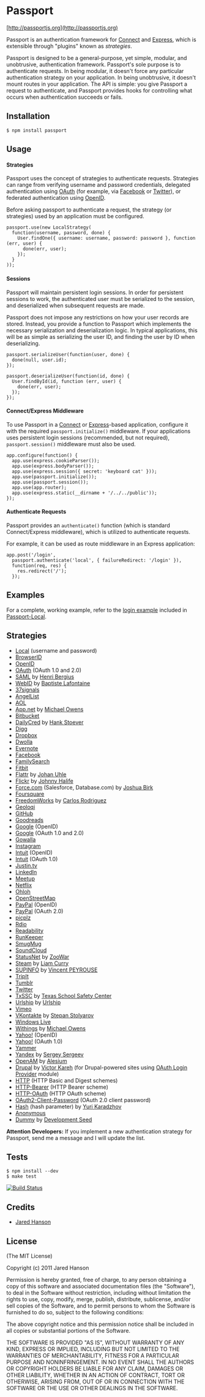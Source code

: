 # Passport
[http://passportjs.org](http://passportjs.org)

Passport is an authentication framework for [Connect](http://senchalabs.github.com/connect/)
and [Express](http://expressjs.com/), which is extensible through "plugins"
known as _strategies_.

Passport is designed to be a general-purpose, yet simple, modular, and
unobtrusive, authentication framework.  Passport's sole purpose is to
authenticate requests.  In being modular, it doesn't force any particular
authentication strategy on your application.  In being unobtrusive, it doesn't
mount routes in your application.  The API is simple: you give Passport a
request to authenticate, and Passport provides hooks for controlling what occurs
when authentication succeeds or fails.

## Installation

    $ npm install passport

## Usage

#### Strategies

Passport uses the concept of strategies to authenticate requests.  Strategies
can range from verifying username and password credentials, delegated
authentication using [OAuth](http://oauth.net/) (for example, via [Facebook](http://www.facebook.com/)
or [Twitter](http://twitter.com/)), or federated authentication using [OpenID](http://openid.net/).

Before asking passport to authenticate a request, the strategy (or strategies)
used by an application must be configured.

    passport.use(new LocalStrategy(
      function(username, password, done) {
        User.findOne({ username: username, password: password }, function (err, user) {
          done(err, user);
        });
      }
    ));

#### Sessions

Passport will maintain persistent login sessions.  In order for persistent
sessions to work, the authenticated user must be serialized to the session, and
deserialized when subsequent requests are made.

Passport does not impose any restrictions on how your user records are stored.
Instead, you provide a function to Passport which implements the necessary
serialization and deserialization logic.  In typical applications, this will be
as simple as serializing the user ID, and finding the user by ID when
deserializing.

    passport.serializeUser(function(user, done) {
      done(null, user.id);
    });

    passport.deserializeUser(function(id, done) {
      User.findById(id, function (err, user) {
        done(err, user);
      });
    });

#### Connect/Express Middleware

To use Passport in a [Connect](http://senchalabs.github.com/connect/) or
[Express](http://expressjs.com/)-based application, configure it with the
required `passport.initialize()` middleware.  If your applications uses
persistent login sessions (recommended, but not required), `passport.session()`
middleware must also be used.

    app.configure(function() {
      app.use(express.cookieParser());
      app.use(express.bodyParser());
      app.use(express.session({ secret: 'keyboard cat' }));
      app.use(passport.initialize());
      app.use(passport.session());
      app.use(app.router);
      app.use(express.static(__dirname + '/../../public'));
    });

#### Authenticate Requests

Passport provides an `authenticate()` function (which is standard
Connect/Express middleware), which is utilized to authenticate requests.

For example, it can be used as route middleware in an Express application:

    app.post('/login', 
      passport.authenticate('local', { failureRedirect: '/login' }),
      function(req, res) {
        res.redirect('/');
      });

## Examples

For a complete, working example, refer to the [login example](https://github.com/jaredhanson/passport-local/tree/master/examples/login)
included in [Passport-Local](https://github.com/jaredhanson/passport-local).

## Strategies

- [Local](https://github.com/jaredhanson/passport-local) (username and password)
- [BrowserID](https://github.com/jaredhanson/passport-browserid)
- [OpenID](https://github.com/jaredhanson/passport-openid)
- [OAuth](https://github.com/jaredhanson/passport-oauth) (OAuth 1.0 and 2.0)
- [SAML](https://github.com/bergie/passport-saml) by [Henri Bergius](https://github.com/bergie)
- [WebID](https://github.com/magnetik/passport-webid) by [Baptiste Lafontaine](https://github.com/magnetik)
- [37signals](https://github.com/jaredhanson/passport-37signals)
- [AngelList](https://github.com/jaredhanson/passport-angellist)
- [AOL](https://github.com/jaredhanson/passport-aol)
- [App.net](https://github.com/mowens/passport-appdotnet) by [Michael Owens](https://github.com/mowens)
- [Bitbucket](https://github.com/jaredhanson/passport-bitbucket)
- [DailyCred](https://github.com/hstove/passport-dailycred) by [Hank Stoever](https://github.com/hstove)
- [Digg](https://github.com/jaredhanson/passport-digg)
- [Dropbox](https://github.com/jaredhanson/passport-dropbox)
- [Dwolla](https://github.com/jaredhanson/passport-dwolla)
- [Evernote](https://github.com/jaredhanson/passport-evernote)
- [Facebook](https://github.com/jaredhanson/passport-facebook)
- [FamilySearch](https://github.com/jaredhanson/passport-familysearch)
- [Fitbit](https://github.com/jaredhanson/passport-fitbit)
- [Flattr](https://github.com/freenerd/passport-flattr) by [Johan Uhle](https://github.com/freenerd)
- [Flickr](https://github.com/johnnyhalife/passport-flickr) by [Johnny Halife](https://github.com/johnnyhalife)
- [Force.com](https://github.com/joshbirk/passport-forcedotcom) (Salesforce, Database.com) by [Joshua Birk](https://github.com/joshbirk)
- [Foursquare](https://github.com/jaredhanson/passport-foursquare)
- [FreedomWorks](https://github.com/carlos8f/passport-freedomworks) by [Carlos Rodriguez](https://github.com/carlos8f)
- [Geoloqi](https://github.com/jaredhanson/passport-geoloqi)
- [GitHub](https://github.com/jaredhanson/passport-github)
- [Goodreads](https://github.com/jaredhanson/passport-goodreads)
- [Google](https://github.com/jaredhanson/passport-google) (OpenID)
- [Google](https://github.com/jaredhanson/passport-google-oauth) (OAuth 1.0 and 2.0)
- [Gowalla](https://github.com/jaredhanson/passport-gowalla)
- [Instagram](https://github.com/jaredhanson/passport-instagram)
- [Intuit](https://github.com/jaredhanson/passport-intuit) (OpenID)
- [Intuit](https://github.com/jaredhanson/passport-intuit-oauth) (OAuth 1.0)
- [Justin.tv](https://github.com/jaredhanson/passport-justintv)
- [LinkedIn](https://github.com/jaredhanson/passport-linkedin)
- [Meetup](https://github.com/jaredhanson/passport-meetup)
- [Netflix](https://github.com/jaredhanson/passport-netflix)
- [Ohloh](https://github.com/jaredhanson/passport-ohloh)
- [OpenStreetMap](https://github.com/jaredhanson/passport-openstreetmap)
- [PayPal](https://github.com/jaredhanson/passport-paypal) (OpenID)
- [PayPal](https://github.com/jaredhanson/passport-paypal-oauth) (OAuth 2.0)
- [picplz](https://github.com/jaredhanson/passport-picplz)
- [Rdio](https://github.com/jaredhanson/passport-rdio)
- [Readability](https://github.com/jaredhanson/passport-readability)
- [RunKeeper](https://github.com/jaredhanson/passport-runkeeper)
- [SmugMug](https://github.com/jaredhanson/passport-smugmug)
- [SoundCloud](https://github.com/jaredhanson/passport-soundcloud)
- [StatusNet](https://github.com/zoowar/passport-statusnet) by [ZooWar](https://github.com/zoowar)
- [Steam](https://github.com/liamcurry/passport-steam) by [Liam Curry](https://github.com/liamcurry)
- [SUPINFO](https://github.com/godezinc/passport-supinfo) by [Vincent PEYROUSE](https://github.com/GodezInc)
- [TripIt](https://github.com/jaredhanson/passport-tripit)
- [Tumblr](https://github.com/jaredhanson/passport-tumblr)
- [Twitter](https://github.com/jaredhanson/passport-twitter)
- [TxSSC](https://github.com/TxSSC/passport-txssc) by [Texas School Safety Center](https://github.com/TxSSC)
- [Urlship](https://github.com/urlship/passport-urlship) by [Urlship](https://github.com/urlship)
- [Vimeo](https://github.com/jaredhanson/passport-vimeo)
- [VKontakte](https://github.com/stevebest/passport-vkontakte) by [Stepan Stolyarov](https://github.com/stevebest)
- [Windows Live](https://github.com/jaredhanson/passport-windowslive)
- [Withings](https://github.com/mowens/passport-withings) by [Michael Owens](https://github.com/mowens)
- [Yahoo!](https://github.com/jaredhanson/passport-yahoo) (OpenID)
- [Yahoo!](https://github.com/jaredhanson/passport-yahoo-oauth) (OAuth 1.0)
- [Yammer](https://github.com/jaredhanson/passport-yammer)
- [Yandex](https://github.com/gurugray/passport-yandex) by [Sergey Sergeev](https://github.com/gurugray)
- [OpenAM](https://github.com/alesium/passport-openam) by [Alesium](https://github.com/alesium)
- [Drupal](https://github.com/mixmarket/passport-drupal) by [Victor Kareh](https://github.com/vkareh) (for Drupal-powered sites using [OAuth Login Provider](http://drupal.org/project/oauthloginprovider) module)
- [HTTP](https://github.com/jaredhanson/passport-http) (HTTP Basic and Digest schemes)
- [HTTP-Bearer](https://github.com/jaredhanson/passport-http-bearer) (HTTP Bearer scheme)
- [HTTP-OAuth](https://github.com/jaredhanson/passport-http-oauth) (HTTP OAuth scheme)
- [OAuth2-Client-Password](https://github.com/jaredhanson/passport-oauth2-client-password) (OAuth 2.0 client password)
- [Hash](https://github.com/yuri-karadzhov/passport-hash) (hash parameter) by [Yuri Karadzhov](https://github.com/yuri-karadzhov)
- [Anonymous](https://github.com/jaredhanson/passport-anonymous)
- [Dummy](https://github.com/developmentseed/passport-dummy) by [Development Seed](https://github.com/developmentseed)

**Attention Developers:** If you implement a new authentication strategy for
Passport, send me a message and I will update the list.

## Tests

    $ npm install --dev
    $ make test

[![Build Status](https://secure.travis-ci.org/jaredhanson/passport.png)](http://travis-ci.org/jaredhanson/passport)

## Credits

  - [Jared Hanson](http://github.com/jaredhanson)

## License

(The MIT License)

Copyright (c) 2011 Jared Hanson

Permission is hereby granted, free of charge, to any person obtaining a copy of
this software and associated documentation files (the "Software"), to deal in
the Software without restriction, including without limitation the rights to
use, copy, modify, merge, publish, distribute, sublicense, and/or sell copies of
the Software, and to permit persons to whom the Software is furnished to do so,
subject to the following conditions:

The above copyright notice and this permission notice shall be included in all
copies or substantial portions of the Software.

THE SOFTWARE IS PROVIDED "AS IS", WITHOUT WARRANTY OF ANY KIND, EXPRESS OR
IMPLIED, INCLUDING BUT NOT LIMITED TO THE WARRANTIES OF MERCHANTABILITY, FITNESS
FOR A PARTICULAR PURPOSE AND NONINFRINGEMENT. IN NO EVENT SHALL THE AUTHORS OR
COPYRIGHT HOLDERS BE LIABLE FOR ANY CLAIM, DAMAGES OR OTHER LIABILITY, WHETHER
IN AN ACTION OF CONTRACT, TORT OR OTHERWISE, ARISING FROM, OUT OF OR IN
CONNECTION WITH THE SOFTWARE OR THE USE OR OTHER DEALINGS IN THE SOFTWARE.
